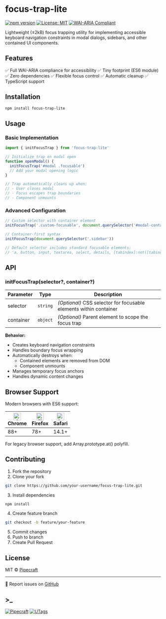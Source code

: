 # focus-trap-lite

[![npm version](https://img.shields.io/npm/v/focus-trap-lite.svg)](https://www.npmjs.com/package/focus-trap-lite)
[![License: MIT](https://img.shields.io/badge/License-MIT-yellow.svg)](https://opensource.org/licenses/MIT)
[![WAI-ARIA Compliant](https://img.shields.io/badge/WAI--ARIA-Compliant-blue)](https://www.w3.org/WAI/standards-guidelines/aria/)

Lightweight (≤2kB) focus trapping utility for implementing accessible keyboard navigation constraints in modal dialogs, sidebars, and other contained UI components.

## Features

✅ Full WAI-ARIA compliance for accessibility
✅ Tiny footprint (ES6 module)
✅ Zero dependencies
✅ Flexible focus control
✅ Automatic cleanup
✅ TypeScript support

## Installation

```bash
npm install focus-trap-lite
```

## Usage

### Basic Implementation

```javascript
import { initFocusTrap } from 'focus-trap-lite'

// Initialize trap on modal open
function openModal() {
  initFocusTrap('#modal .focusable')
  // Add your modal opening logic
}

// Trap automatically cleans up when:
// - User closes modal
// - Focus escapes trap boundaries
// - Component unmounts
```

### Advanced Configuration

```javascript
// Custom selector with container element
initFocusTrap('.custom-focusable', document.querySelector('#modal-container'))

// Container-first syntax
initFocusTrap(document.querySelector('.sidebar'))

// Default selector includes standard focusable elements:
// 'a, button, input, textarea, select, details, [tabindex]:not([tabindex="-1"])'
```

## API

### initFocusTrap(selector?, container?)

| Parameter | Type     | Description                                                       |
| --------- | -------- | ----------------------------------------------------------------- |
| selector  | `string` | _(Optional)_ CSS selector for focusable elements within container |
| container | `object` | _(Optional)_ Parent element to scope the focus trap               |

**Behavior:**

- Creates keyboard navigation constraints
- Handles boundary focus wrapping
- Automatically destroys when:
  - Contained elements are removed from DOM
  - Component unmounts
- Manages temporary focus anchors
- Handles dynamic content changes

## Browser Support

Modern browsers with ES6 support:

| [<img src="https://raw.githubusercontent.com/alrra/browser-logos/main/src/chrome/chrome_48x48.png" alt="Chrome" width="24" />](http://godban.github.io/browsers-support-badges/)<br/>Chrome | [<img src="https://raw.githubusercontent.com/alrra/browser-logos/main/src/firefox/firefox_48x48.png" alt="Firefox" width="24" />](http://godban.github.io/browsers-support-badges/)<br/>Firefox | [<img src="https://raw.githubusercontent.com/alrra/browser-logos/main/src/safari/safari_48x48.png" alt="Safari" width="24" />](http://godban.github.io/browsers-support-badges/)<br/>Safari |
| ------------------------------------------------------------------------------------------------------------------------------------------------------------------------------------------- | ----------------------------------------------------------------------------------------------------------------------------------------------------------------------------------------------- | ------------------------------------------------------------------------------------------------------------------------------------------------------------------------------------------- |
| 88+                                                                                                                                                                                         | 78+                                                                                                                                                                                             | 14.1+                                                                                                                                                                                       |

For legacy browser support, add Array.prototype.at() polyfill.

## Contributing

1. Fork the repository
2. Clone your fork

```bash
git clone https://github.com/your-username/focus-trap-lite.git
```

3. Install dependencies

```bash
npm install
```

4. Create feature branch

```bash
git checkout -b feature/your-feature
```

5. Commit changes
6. Push to branch
7. Create Pull Request

## License

MIT © [Pipecraft](https://www.pipecraft.net)

---

📝 Report issues on [GitHub](https://github.com/utags/focus-trap-lite/issues)

## >\_

[![Pipecraft](https://img.shields.io/badge/site-pipecraft-brightgreen)](https://www.pipecraft.net)
[![UTags](https://img.shields.io/badge/site-UTags-brightgreen)](https://utags.pipecraft.net)
